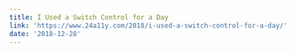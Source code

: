 ```yaml
---
title: I Used a Switch Control for a Day
link: 'https://www.24a11y.com/2018/i-used-a-switch-control-for-a-day/'
date: '2018-12-28'
---
```


